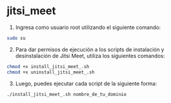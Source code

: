 # jitsi_meet

1. Ingresa como usuario root utilizando el siguiente comando:

```sh
sudo su
```

2. Para dar permisos de ejecución a los scripts de instalación y desinstalación de Jitsi Meet,       utiliza los siguientes comandos:

```sh
chmod +x install_jitsi_meet_.sh
chmod +x uninstall_jitsi_meet_.sh
```

3. Luego, puedes ejecutar cada script de la siguiente forma:

```sh
./install_jitsi_meet_.sh nombre_de_tu_dominio
```


